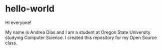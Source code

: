 # hello-world
Hi everyone!

My name is Andrea Dias and I am a student at Oregon State University studying Computer Science. I created this repository for my Open Source class. 
